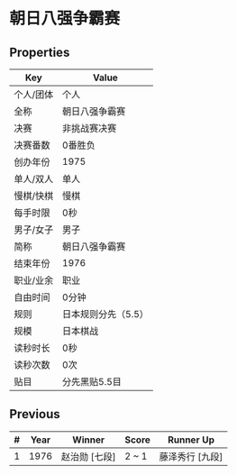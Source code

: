 # 朝日八强争霸赛

## Properties

| Key | Value |
| --- | ----- |
| 个人/团体 | 个人 |
| 全称 | 朝日八强争霸赛 |
| 决赛 | 非挑战赛决赛 |
| 决赛番数 | 0番胜负 |
| 创办年份 | 1975 |
| 单人/双人 | 单人 |
| 慢棋/快棋 | 慢棋 |
| 每手时限 | 0秒 |
| 男子/女子 | 男子 |
| 简称 | 朝日八强争霸赛 |
| 结束年份 | 1976 |
| 职业/业余 | 职业 |
| 自由时间 | 0分钟 |
| 规则 | 日本规则分先（5.5） |
| 规模 | 日本棋战 |
| 读秒时长 | 0秒 |
| 读秒次数 | 0次 |
| 贴目 | 分先黑贴5.5目 |

## Previous

| # | Year | Winner | Score | Runner Up |
| --- | --- | --- | --- | --- |
| 1 | 1976 | 赵治勋 [七段] | 2 ~ 1 | 藤泽秀行 [九段] |

